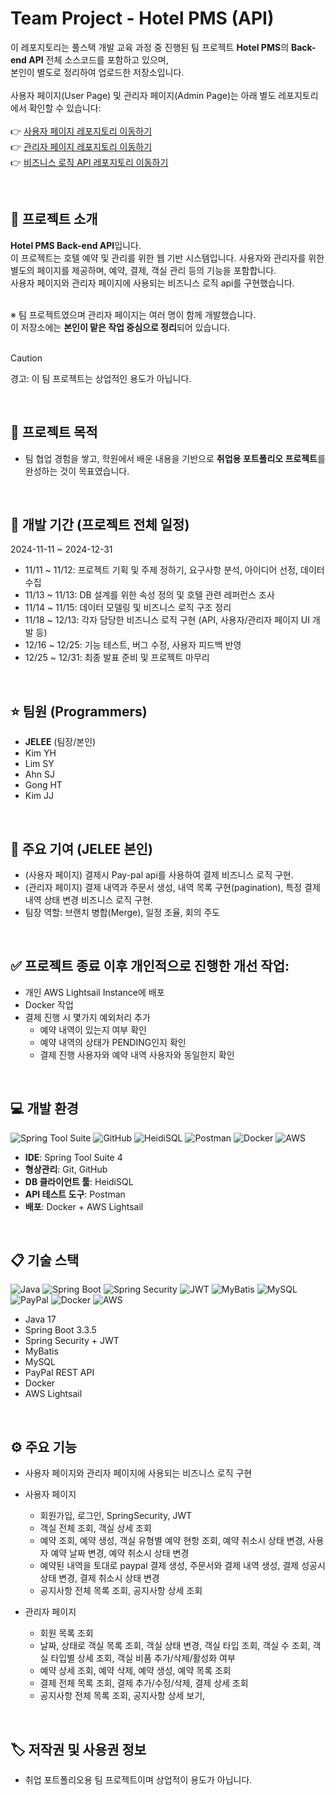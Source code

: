 # Team Project - Hotel PMS (API)
이 레포지토리는 풀스택 개발 교육 과정 중 진행된 팀 프로젝트 **Hotel PMS**의 **Back-end API** 전체 소스코드를 포함하고 있으며, <br>
본인이 별도로 정리하여 업로드한 저장소입니다.
<br><br>
사용자 페이지(User Page) 및 관리자 페이지(Admin Page)는 아래 별도 레포지토리에서 확인할 수 있습니다:<br><br>
👉 [사용자 페이지 레포지토리 이동하기](https://github.com/eziquexx/jelee-hjhotel-front-user) <br>
👉 [관리자 페이지 레포지토리 이동하기](https://github.com/eziquexx/jelee-hjhotel-front-admin) <br>
👉 [비즈니스 로직 API 레포지토리 이동하기](https://github.com/eziquexx/jelee-hjhotel-back-api) <br>

<br>

## :speech_balloon: 프로젝트 소개
**Hotel PMS Back-end API**입니다.<br>
이 프로젝트는 호텔 예약 및 관리를 위한 웹 기반 시스템입니다. 사용자와 관리자를 위한 별도의 페이지를 제공하며, 예약, 결제, 객실 관리 등의 기능을 포함합니다. <br>
사용자 페이지와 관리자 페이지에 사용되는 비즈니스 로직 api를 구현했습니다.<br><br>

※ 팀 프로젝트였으며 관리자 페이지는 여러 명이 함께 개발했습니다.<br>
이 저장소에는 **본인이 맡은 작업 중심으로 정리**되어 있습니다.<br><br>
> [!CAUTION]
> 경고: 이 팀 프로젝트는 상업적인 용도가 아닙니다.

<br/>

## :walking: 프로젝트 목적
- 팀 협업 경험을 쌓고, 학원에서 배운 내용을 기반으로 **취업용 포트폴리오 프로젝트**를 완성하는 것이 목표였습니다.

<br/>

## :calendar: 개발 기간 (프로젝트 전체 일정)
2024-11-11 ~ 2024-12-31
- 11/11 ~ 11/12: 프로젝트 기획 및 주제 정하기, 요구사항 분석, 아이디어 선정, 데이터 수집
- 11/13 ~ 11/13: DB 설계를 위한 속성 정의 및 호텔 관련 레퍼런스 조사
- 11/14 ~ 11/15: 데이터 모델링 및 비즈니스 로직 구조 정리
- 11/18 ~ 12/13: 각자 담당한 비즈니스 로직 구현 (API, 사용자/관리자 페이지 UI 개발 등)
- 12/16 ~ 12/25: 기능 테스트, 버그 수정, 사용자 피드백 반영
- 12/25 ~ 12/31: 최종 발표 준비 및 프로젝트 마무리

<br/>

## :star: 팀원 (Programmers)
- **JELEE** (팀장/본인)
- Kim YH
- Lim SY
- Ahn SJ
- Gong HT
- Kim JJ

<br/>

## 🔧 주요 기여 (JELEE 본인)
- (사용자 페이지) 결제시 Pay-pal api를 사용하여 결제 비즈니스 로직 구현.
- (관리자 페이지) 결제 내역과 주문서 생성, 내역 목록 구현(pagination), 특정 결제 내역 상태 변경 비즈니스 로직 구현.
- 팀장 역할: 브랜치 병합(Merge), 일정 조율, 회의 주도

<br/>

## ✅ 프로젝트 종료 이후 개인적으로 진행한 개선 작업:
- 개인 AWS Lightsail Instance에 배포
- Docker 작업
- 결제 진행 시 몇가지 예외처리 추가
  - 예약 내역이 있는지 여부 확인
  - 예약 내역의 상태가 PENDING인지 확인
  - 결제 진행 사용자와 예약 내역 사용자와 동일한지 확인

<br/>

## :computer: 개발 환경
![Spring Tool Suite](https://img.shields.io/badge/spring%20tool%20suite-%236DB33F.svg?style=for-the-badge&logo=spring&logoColor=white)
![GitHub](https://img.shields.io/badge/github-%23121011.svg?style=for-the-badge&logo=github&logoColor=white)
![HeidiSQL](https://img.shields.io/badge/HeidiSQL-%236DB33F.svg?style=for-the-badge&logoColor=white)
![Postman](https://img.shields.io/badge/Postman-FF6C37?style=for-the-badge&logo=postman&logoColor=white)
![Docker](https://img.shields.io/badge/docker-%230db7ed.svg?style=for-the-badge&logo=docker&logoColor=white)
![AWS](https://img.shields.io/badge/AWS-%23FF9900.svg?style=for-the-badge&logo=amazon-aws&logoColor=white)
- **IDE**: Spring Tool Suite 4  
- **형상관리**: Git, GitHub  
- **DB 클라이언트 툴**: HeidiSQL  
- **API 테스트 도구**: Postman  
- **배포**: Docker + AWS Lightsail

<br/>

## :clipboard: 기술 스택
![Java](https://img.shields.io/badge/java-%23ED8B00.svg?style=for-the-badge&logo=openjdk&logoColor=white)
![Spring Boot](https://img.shields.io/badge/spring%20boot-%236DB33F.svg?style=for-the-badge&logo=springboot&logoColor=white)
![Spring Security](https://img.shields.io/badge/spring%20security-%236DB33F.svg?style=for-the-badge&logo=springsecurity&logoColor=white)
![JWT](https://img.shields.io/badge/JWT-black?style=for-the-badge&logo=JSON%20web%20tokens)
![MyBatis](https://img.shields.io/badge/mybatis-%23121011.svg?style=for-the-badge&&logoColor=white)
![MySQL](https://img.shields.io/badge/mysql-4479A1.svg?style=for-the-badge&logo=mysql&logoColor=white)
![PayPal](https://img.shields.io/badge/PayPal-00457C?style=for-the-badge&logo=paypal&logoColor=white)
![Docker](https://img.shields.io/badge/docker-%230db7ed.svg?style=for-the-badge&logo=docker&logoColor=white)
![AWS](https://img.shields.io/badge/AWS-%23FF9900.svg?style=for-the-badge&logo=amazon-aws&logoColor=white)
- Java 17
- Spring Boot 3.3.5
- Spring Security + JWT
- MyBatis
- MySQL
- PayPal REST API
- Docker
- AWS Lightsail


<br/>

## :gear: 주요 기능
- 사용자 페이지와 관리자 페이지에 사용되는 비즈니스 로직 구현
- 사용자 페이지
  - 회원가입, 로그인, SpringSecurity, JWT
  - 객실 전체 조회, 객실 상세 조회
  - 예약 조회, 예약 생성, 객실 유형별 예약 현항 조회, 예약 취소시 상태 변경, 사용자 예약 날짜 변경, 예약 취소시 상태 변경
  - 예약된 내역을 토대로 paypal 결제 생성, 주문서와 결제 내역 생성, 결제 성공시 상태 변경, 결제 취소시 상태 변경
  - 공지사항 전체 목록 조회, 공지사항 상세 조회

- 관리자 페이지
  - 회원 목록 조회
  - 날짜, 상태로 객실 목록 조회, 객실 상태 변경, 객실 타입 조회, 객실 수 조회, 객실 타입별 상세 조회, 객실 비품 추가/삭제/활성화 여부
  - 예약 상세 조회, 예약 삭제, 예약 생성, 예약 목록 조회
  - 결제 전체 목록 조회, 결제 추가/수정/삭제, 결제 상세 조회
  - 공지사항 전체 목록 조회, 공지사항 상세 보기, 

<br/>

## :label: 저작권 및 사용권 정보
- 취업 포트폴리오용 팀 프로젝트이며 상업적이 용도가 아닙니다.
